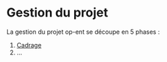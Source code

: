 # Gestion du projet

La gestion du projet op-ent se découpe en 5 phases :

1. [Cadrage](./cadrage.md)
2. ...
